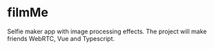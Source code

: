 # filmMe
Selfie maker app with image processing effects. The project will make friends WebRTC, Vue and Typescript.
